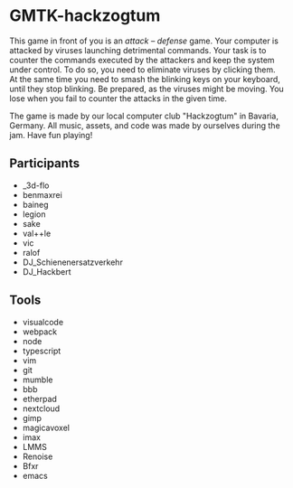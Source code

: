 # GMTK-hackzogtum

This game in front of you is an *attack – defense* game. 
Your computer is attacked by viruses launching detrimental commands.
Your task is to counter the commands executed by the attackers and keep the system under control.
To do so, you need to eliminate viruses by clicking them.  
At the same  time you need to smash the blinking keys on your keyboard,  until they stop blinking.
Be prepared, as the viruses might be moving.
You lose when you fail to counter the attacks in the given time.

The game is made by our local computer club "Hackzogtum" in Bavaria, Germany.
All music, assets, and code was made by ourselves during the jam. Have fun playing!

## Participants

* _3d-flo
* benmaxrei
* baineg
* legion
* sake
* val++le
* vic
* ralof
* DJ_Schienenersatzverkehr
* DJ_Hackbert


## Tools

* visualcode
* webpack
* node
* typescript
* vim
* git
* mumble
* bbb
* etherpad
* nextcloud
* gimp
* magicavoxel
* imax
* LMMS
* Renoise
* Bfxr
* emacs
